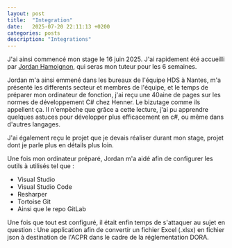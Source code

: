 ```yaml
---
layout: post
title:  "Integration"
date:   2025-07-20 22:11:13 +0200
categories: posts
description: "Integrations"
---
```

J'ai ainsi commencé mon stage le 16 juin 2025. J'ai rapidement été accueilli par [Jordan Hamoignon](https://fr.linkedin.com/in/jordan-hamoignon-04555619a), qui seras mon tuteur pour les 6 semaines.

Jordan m'a ainsi emmené dans les bureaux de l'équipe HDS à Nantes, m'a présenté les differents secteur et membres de l'équipe, et le temps de préparer mon ordinateur de fonction, j'ai reçu une 40aine de pages sur les normes de développement C# chez Henner. Le bizutage comme ils appellent ça. Il n'empèche que grâce a cette lecture, j'ai pu apprendre quelques astuces pour développer plus efficacement en c#, ou même dans d'autres langages.

J'ai également reçu le projet que je devais réaliser durant mon stage, projet dont je parle plus en détails plus loin.

Une fois mon ordinateur préparé, Jordan m'a aidé afin de configurer les outils à utilisés tel que :
- Visual Studio
- Visual Studio Code
- Resharper
- Tortoise Git
- Ainsi que le repo GitLab

Une fois que tout est configuré, il était enfin temps de s'attaquer au sujet en question : Une application afin de convertir un fichier Excel (.xlsx) en fichier json à destination de l'ACPR dans le cadre de la réglementation DORA.
